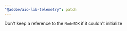 ```yaml
---
"@adobe/aio-lib-telemetry": patch
---
```


Don't keep a reference to the `NodeSDK` if it couldn't initialize
